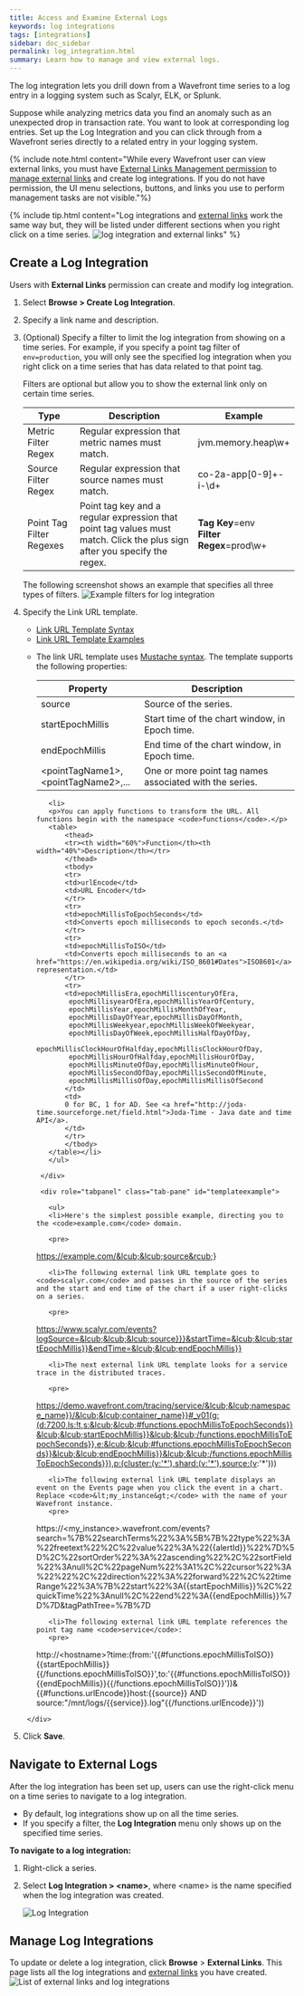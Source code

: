 ```yaml
---
title: Access and Examine External Logs
keywords: log integrations 
tags: [integrations]
sidebar: doc_sidebar
permalink: log_integration.html
summary: Learn how to manage and view external logs.
---
```

The log integration lets you drill down from a Wavefront time series to a log entry in a logging system such as Scalyr, ELK, or Splunk.

Suppose while analyzing metrics data you find an anomaly such as an unexpected drop in transaction rate. You want to look at corresponding log entries. Set up the Log Integration and you can click through from a Wavefront series directly to a related entry in your logging system.

{% include note.html content="While every Wavefront user can view external links, you must have [External Links Management permission](permissions_overview.html) to [manage external links](external_links_managing.html) and create log integrations. If you do not have permission, the UI menu selections, buttons, and links you use to perform management tasks are not visible."%}

{% include tip.html content="Log integrations and [external links](external_links_managing.html) work the same way but, they will be listed under different sections when you right click on a time series.
![log integration and external links](images/log_integration_intro.png)"
%}

## Create a Log Integration

Users with **External Links** permission can create and modify log integration.

1. Select **Browse > Create Log Integration**.
1. Specify a link name and description.    
1. (Optional) Specify a filter to limit the log integration from showing on a time series. For example, if you specify a point tag filter of `env=production`, you will only see the specified log integration when you right click on a time series that has data related to that point tag.
    
    Filters are optional but allow you to show the external link only on certain time series.

    <table>
        <colgroup>
        <col width="20%" />
        <col width="50%" />
        <col width="30%" />
        </colgroup>
        <thead>
        <tr><th>Type</th><th>Description</th><th>Example</th></tr>
        </thead>
        <tbody>
        <tr>
        <td>Metric Filter Regex</td>
        <td>Regular expression that metric names must match.</td>
        <td>jvm.memory.heap\w+</td>
        </tr>
        <tr>
        <td>Source Filter Regex</td>
        <td>Regular expression that source names must match.</td>
        <td>co-2a-app[0-9]+-i-\d+</td>
        </tr>
        <tr>
        <td>Point Tag Filter Regexes</td>
        <td>Point tag key and a regular expression that point tag values must match. Click the plus sign after you specify the regex. </td>
        <td><strong>Tag Key</strong>=env<br/><strong>Filter Regex</strong>=prod\w+</td></tr></tbody>
    </table>

    The following screenshot shows an example that specifies all three types of filters.
    <img src="images/log_integration_filter_syntax.png" alt="Example filters for log integration"/>

1. Specify the Link URL template.
    <ul id="profileTabs" class="nav nav-tabs">
        <li class="active"><a href="#urltemplate" data-toggle="tab">Link URL Template Syntax</a></li>
        <li><a href="#templateexample" data-toggle="tab">Link URL Template Examples</a></li>
    </ul>
      <div class="tab-content">
        <div role="tabpanel" class="tab-pane active" id="urltemplate">
          <ul>
          <li><p>The link URL template uses <a href="https://mustache.github.io/">Mustache syntax</a>. The template supports the following properties:</p>
          <table>
              <colgroup>
              <col width="40%" />
              <col width="60%" />
              </colgroup>
              <thead>
              <tr><th>Property</th><th>Description</th></tr>
              </thead>
              <tbody>
              <tr>
              <td>source</td>
              <td>Source of the series.</td>
              </tr>
              <tr>
              <td>startEpochMillis</td>
              <td>Start time of the chart window, in Epoch time.</td>
              </tr>
              <tr>
              <td>endEpochMillis</td>
              <td>End time of the chart window, in Epoch time.</td>
              </tr>
              <tr>
              <td>&lt;pointTagName1&gt;, &lt;pointTagName2&gt;,...</td>
              <td>One or more point tag names associated with the series.</td>
              </tr>
              </tbody>
          </table></li>

          <li>
          <p>You can apply functions to transform the URL. All functions begin with the namespace <code>functions</code>.</p>
          <table>
              <thead>
              <tr><th width="60%">Function</th><th width="40%">Description</th></tr>
              </thead>
              <tbody>
              <tr>
              <td>urlEncode</td>
              <td>URL Encoder</td>
              </tr>
              <tr>
              <td>epochMillisToEpochSeconds</td>
              <td>Converts epoch milliseconds to epoch seconds.</td>
              </tr>
              <tr>
              <td>epochMillisToISO</td>
              <td>Converts epoch milliseconds to an <a href="https://en.wikipedia.org/wiki/ISO_8601#Dates">ISO8601</a> representation.</td>
              </tr>
              <tr>
              <td>epochMillisEra,epochMilliscenturyOfEra,
               epochMillisyearOfEra,epochMillisYearOfCentury,
               epochMillisYear,epochMillisMonthOfYear,
               epochMillisDayOfYear,epochMillisDayOfMonth,
               epochMillisWeekyear,epochMillisWeekOfWeekyear,
               epochMillisDayOfWeek,epochMillisHalfDayOfDay,
               epochMillisClockHourOfHalfday,epochMillisClockHourOfDay,
               epochMillisHourOfHalfday,epochMillisHourOfDay,
               epochMillisMinuteOfDay,epochMillisMinuteOfHour,
               epochMillisSecondOfDay,epochMillisSecondOfMinute,
               epochMillisMillisOfDay,epochMillisMillisOfSecond
              </td>
              <td>
              0 for BC, 1 for AD. See <a href="http://joda-time.sourceforge.net/field.html">Joda-Time - Java date and time API</a>.
              </td>
              </tr>
              </tbody>
          </table></li>
          </ul>
        
        </div>

        <div role="tabpanel" class="tab-pane" id="templateexample">

          <ul>
          <li>Here's the simplest possible example, directing you to the <code>example.com</code> domain.

          <pre>
    https://example.com/&lcub;&lcub;source&rcub;&rcub;
          </pre>
          </li>
          
          <li>The following external link URL template goes to <code>scalyr.com</code> and passes in the source of the series and the start and end time of the chart if a user right-clicks on a series.

          <pre>
    https://www.scalyr.com/events?logSource=&lcub;&lcub;&lcub;source}}}&startTime=&lcub;&lcub;startEpochMillis}}&endTime=&lcub;&lcub;endEpochMillis}}
          </pre>
          </li>
          
          <li>The next external link URL template looks for a service trace in the distributed traces.

          <pre>
    https://demo.wavefront.com/tracing/service/&lcub;&lcub;namespace_name}}/&lcub;&lcub;container_name}}#_v01(g:(d:7200,ls:!t,s:&lcub;&lcub;#functions.epochMillisToEpochSeconds}}&lcub;&lcub;startEpochMillis}}&lcub;&lcub;/functions.epochMillisToEpochSeconds}},e:&lcub;&lcub;#functions.epochMillisToEpochSeconds}}&lcub;&lcub;endEpochMillis}}&lcub;&lcub;/functions.epochMillisToEpochSeconds}}),p:(cluster:(v:'*'),shard:(v:'*'),source:(v:'*')))
          </pre>
          </li>
          
          <li>The following external link URL template displays an event on the Events page when you click the event in a chart. Replace <code>&lt;my_instance&gt;</code> with the name of your Wavefront instance.
          <pre>
    https://&lt;my_instance&gt;.wavefront.com/events?search=%7B%22searchTerms%22%3A%5B%7B%22type%22%3A%22freetext%22%2C%22value%22%3A%22&lcub;&lcub;alertId}}%22%7D%5D%2C%22sortOrder%22%3A%22ascending%22%2C%22sortField%22%3Anull%2C%22pageNum%22%3A1%2C%22cursor%22%3A%22%22%2C%22direction%22%3A%22forward%22%2C%22timeRange%22%3A%7B%22start%22%3A&lcub;&lcub;startEpochMillis}}%2C%22quickTime%22%3Anull%2C%22end%22%3A&lcub;&lcub;endEpochMillis}}%7D%7D&tagPathTree=%7B%7D
          </pre>
          </li>
          
          <li>The following external link URL template references the point tag name <code>service</code>:
          <pre>
    http://&lt;hostname&gt;?time:(from:'&lcub;&lcub;#functions.epochMillisToISO}}&lcub;&lcub;startEpochMillis}}&lcub;&lcub;/functions.epochMillisToISO}}',to:'&lcub;&lcub;#functions.epochMillisToISO}}&lcub;&lcub;endEpochMillis}}&lcub;&lcub;/functions.epochMillisToISO}}'))&&lcub;&lcub;#functions.urlEncode}}host:&lcub;&lcub;source}} AND source:"/mnt/logs/&lcub;&lcub;service}}.log"&lcub;&lcub;/functions.urlEncode}}'))
          </pre>
          </li>
          </ul>

        </div>
      </div> 
1. Click **Save**.

## Navigate to External Logs

After the log integration has been set up, users can use the right-click menu on a time series to navigate to a log integration.
* By default, log integrations show up on all the time series.
* If you specify a filter, the **Log Integration** menu only shows up on the specified time series.

**To navigate to a log integration:**
1. Right-click a series.
1. Select **Log Integration > \<name\>**, where \<name\> is the name specified when the log integration was created.

   ![Log Integration ](images/log_integrations_select.png)

## Manage Log Integrations

To update or delete a log integration, click **Browse** > **External Links**. This page lists all the log integrations and [external links](external_links_managing.html) you have created.
![List of external links and log integrations](images/external_links_list.png)
